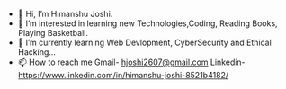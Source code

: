 - 👋 Hi, I’m Himanshu Joshi.
- 👀 I’m interested in learning new Technologies,Coding, Reading Books, Playing Basketball.
- 🌱 I’m currently learning Web Devlopment, CyberSecurity and Ethical Hacking...
- 📫 How to reach me Gmail- hjoshi2607@gmail.com    Linkedin- https://www.linkedin.com/in/himanshu-joshi-8521b4182/

<!---
hjoshi2607/hjoshi2607 is a ✨ special ✨ repository because its `README.md` (this file) appears on your GitHub profile.
You can click the Preview link to take a look at your changes.
--->
